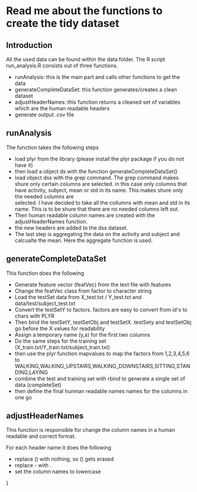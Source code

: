 Read me about the functions to create the tidy dataset
======================================================

Introduction
------------
All the used data can be found within the data folder.
The R script run_analysis.R consists out of three functions.

* runAnalysis: this is the main part and calls other functions to get the data
* generateCompleteDataSet: this function generates/creates a clean dataset
* adjustHeaderNames: this function returns a cleaned set of variables which are the human readable headers
* generate output .csv file


runAnalysis
------------
The function takes the following steps

* load plyr from the library (please install the plyr package if you do not have it)
* then load a object ds with the function generateCompleteDataSet()
* load object dss with the grep command. The grep command makes shure only certain columns are selected. 
  in this case only columns that have activity, subject, mean or std in its name. This makes shure only the needed columns are              
  selected. I have decided to take all the collumns with mean and std in its name. This is to be shure that there are no needed 
  columns left out.
* Then human readable column names are created with the adjustHeaderNames function. 
* the new headers are added to the dss dataset. 
* The last step is aggregating the data on the activity and subject and calcualte the mean. Here the aggregate function is used.


generateCompleteDataSet
-----------------------

This function does the following

* Generate feature vector (featVec) from the text file with features
* Change the featVec class from factor to character string
* Load the testSet data from X_test.txt / Y_test.txt and data/test/subject_test.txt
* Convert the testSetY to factors. factors are easy to convert from id's to chars with PLYR
* Then bind the testSetY, testSetObj and testSetX. testSety and testSetObj go before the X values for readability
* Assign a temporary name (y,a) for the first two columns
* Do the same steps for the training set (X_train.txt/Y_train.txt/subject_train.txt)
* then use the plyr function mapvalues to map the factors from 1,2,3,4,5,6 to WALKING,WALKING_UPSTAIRS,WALKING_DOWNSTAIRS,SITTING,STANDING,LAYING
* combine the test and training set with rbind to generate a single set of data (completeSet)
* then define the final hunman readable names names for the columns in one go 
  
adjustHeaderNames    
-----------------

This function is responsible for change the column names in a human readable and correct format. 

For each header name it does the following
* replace () with nothing, so () gets erased
* replace - with .
* set the column names to lowercase


     
}